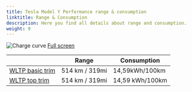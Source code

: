 ```yaml
---
title: Tesla Model Y Performance range & consumption
linktitle: Range & Consumption
description: Here you find all details about range and consumption.
weight: 9
---
```

<!-- markdownlint-disable MD033 -->
![Charge curve](../range.svg  "Range information")
[Full screen](../range.svg)

| | Range  | Consumption  |
|----|-----|------|
| [WLTP basic trim](../../../../../guides/understandingrange/wltp/) | 514 km / 319mi |14,59kWh/100km | 
| [WLTP top trim](../../../../../guides/understandingrange/wltp/) | 514 km / 319mi | 14,59 kWh/100km | 
